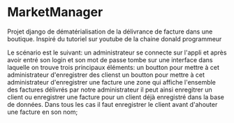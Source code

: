 # MarketManager
Projet django de dématérialisation de la délivrance de facture dans une boutique.
 Inspiré du tutoriel sur youtube de la chaine donald programmeur

 Le scénario est le suivant: 
   un administrateur se connecte sur l'appli et après avoir entré son login et son mot de passe tombe sur une interface dans laquelle on trouve trois principaux éléments:
     un boutton pour mettre à cet administrateur d'enregistrer des clienst
     un boutton pour mettre à cet administrateur d'enregistrer une facture
     une zone qui affiche l'ensemble des factures délivrés par notre administrateur
  il peut ainsi enregitrer un client ou enregistrer une facture pour un client déjà enregistré dans la base de données. Dans tous les cas il faut enregistrer le client avant d'ahouter une facture en son nom;

